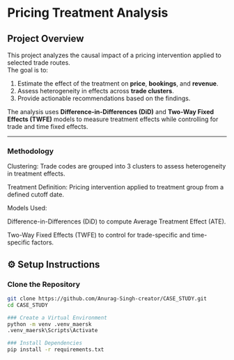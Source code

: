 # Pricing Treatment Analysis

## Project Overview
This project analyzes the causal impact of a pricing intervention applied to selected  trade routes.  
The goal is to:
1. Estimate the effect of the treatment on **price**, **bookings**, and **revenue**.
2. Assess heterogeneity in effects across **trade clusters**.
3. Provide actionable recommendations based on the findings.

The analysis uses **Difference-in-Differences (DiD)** and **Two-Way Fixed Effects (TWFE)** models to measure treatment effects while controlling for trade and time fixed effects.

---
### Methodology

Clustering: Trade codes are grouped into 3 clusters to assess heterogeneity in treatment effects.

Treatment Definition: Pricing intervention applied to treatment group from a defined cutoff date.

Models Used:

Difference-in-Differences (DiD) to compute Average Treatment Effect (ATE).

Two-Way Fixed Effects (TWFE) to control for trade-specific and time-specific factors.


## ⚙️ Setup Instructions

### Clone the Repository
```bash
git clone https://github.com/Anurag-Singh-creator/CASE_STUDY.git
cd CASE_STUDY

### Create a Virtual Environment
python -m venv .venv_maersk
.venv_maersk\Scripts\Activate

### Install Dependencies
pip install -r requirements.txt



